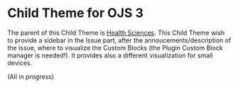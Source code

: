 # Child Theme for OJS 3
The parent of this Child Theme is [Health Sciences](https://github.com/pkp/healthSciences). This Child Theme wish to provide a sidebar in the Issue part, after the annoucements/description of the issue, where to visualize the Custom Blocks (the Plugin Custom Block manager is needed!).
It provides also a different visualization for small devices.

(All in progress)